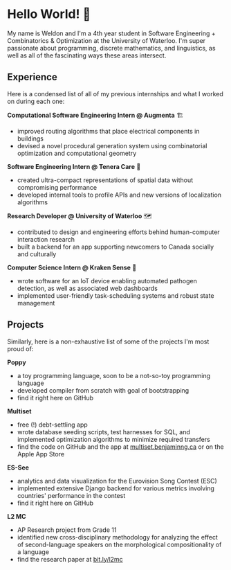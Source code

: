 # Hello World! 👋

My name is Weldon and I'm a 4th year student in Software Engineering + Combinatorics & Optimization at the University of Waterloo. I'm super passionate about programming, discrete mathematics, and linguistics, as well as all of the fascinating ways these areas intersect.

## Experience
Here is a condensed list of all of my previous internships and what I worked on during each one:

__Computational Software Engineering Intern @ Augmenta__ 🏗️
- improved routing algorithms that place electrical components in buildings
- devised a novel procedural generation system using combinatorial optimization and computational geometry

__Software Engineering Intern @ Tenera Care__ 📡
- created ultra-compact representations of spatial data without compromising performance
- developed internal tools to profile APIs and new versions of localization algorithms

__Research Developer @ University of Waterloo__ 🗺️
- contributed to design and engineering efforts behind human-computer interaction research
- built a backend for an app supporting newcomers to Canada socially and culturally

__Computer Science Intern @ Kraken Sense__ 🦠
- wrote software for an IoT device enabling automated pathogen detection, as well as associated web dashboards
- implemented user-friendly task-scheduling systems and robust state management

## Projects
Similarly, here is a non-exhaustive list of some of the projects I'm most proud of:

__Poppy__
- a toy programming language, soon to be a not-so-toy programming language
- developed compiler from scratch with goal of bootstrapping
- find it right here on GitHub

__Multiset__
- free (!) debt-settling app
- wrote database seeding scripts, test harnesses for SQL, and implemented optimization algorithms to minimize required transfers
- find the code on GitHub and the app at [multiset.benjaminng.ca](https://multiset.benjaminng.ca/) or on the Apple App Store

__ES-See__
- analytics and data visualization for the Eurovision Song Contest (ESC)
- implemented extensive Django backend for various metrics involving countries' performance in the contest
- find it right here on GitHub

__L2 MC__
- AP Research project from Grade 11
- identified new cross-disciplinary methodology for analyzing the effect of second-language speakers on the morphological compositionality of a language
- find the research paper at [bit.ly/l2mc](https://bit.ly/l2mc)
<!--
**weldon-s/weldon-s** is a ✨ _special_ ✨ repository because its `README.md` (this file) appears on your GitHub profile.

Here are some ideas to get you started:

- 🔭 I’m currently working on ...
- 🌱 I’m currently learning ...
- 👯 I’m looking to collaborate on ...
- 🤔 I’m looking for help with ...
- 💬 Ask me about ...
- 📫 How to reach me: ...
- 😄 Pronouns: ...
- ⚡ Fun fact: ...
-->
